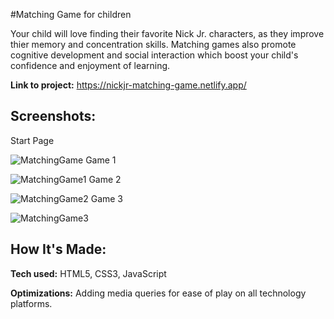 #Matching Game for children

Your child will love finding their favorite Nick Jr. characters, as they improve thier memory and concentration skills. Matching games also promote cognitive development and social interaction which boost your child's confidence and enjoyment of learning.

**Link to project:** https://nickjr-matching-game.netlify.app/

## Screenshots:
Start Page

![MatchingGame](https://github.com/asiaaitch/conversation-cue-cards-site/assets/125086964/7a8c3fe6-ad97-4620-bc9d-a8540dec9e18)
Game 1

![MatchingGame1](https://github.com/asiaaitch/conversation-cue-cards-site/assets/125086964/79184b04-2f18-4c22-aede-e56c4a88b92e)
Game 2

![MatchingGame2](https://github.com/asiaaitch/conversation-cue-cards-site/assets/125086964/7b6d9e59-1580-45f6-b120-dddfb68836b8)
Game 3

![MatchingGame3](https://github.com/asiaaitch/conversation-cue-cards-site/assets/125086964/f5aaac11-8b2a-4a9d-8e67-a34b5eb01d76)

## How It's Made:

**Tech used:** HTML5, CSS3, JavaScript

**Optimizations:** 
Adding media queries for ease of play on all technology platforms.  
